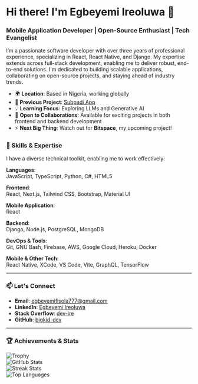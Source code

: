 # Hi there! I'm Egbeyemi Ireoluwa 👋

### Mobile Application Developer | Open-Source Enthusiast | Tech Evangelist

I’m a passionate software developer with over three years of professional experience, specializing in React, React Native, and Django. My expertise extends across full-stack development, enabling me to deliver robust, end-to-end solutions. I'm dedicated to building scalable applications, collaborating on open-source projects, and staying ahead of industry trends.

- 🌍 **Location**: Based in Nigeria, working globally
- 🚀 **Previous Project**: [Subpadi App](https://play.google.com/store/apps/details?id=com.Subpadi.Subpadiapp&hl=en_US&pli=1)
- 💡 **Learning Focus**: Exploring LLMs and Generative AI
- 🤝 **Open to Collaborations**: Available for exciting projects in both frontend and backend development
- ⚡ **Next Big Thing**: Watch out for **Bitspace**, my upcoming project!

### 🚀 Skills & Expertise

I have a diverse technical toolkit, enabling me to work effectively:

**Languages**:  
JavaScript, TypeScript, Python, C#, HTML5

**Frontend**:  
React, Next.js, Tailwind CSS, Bootstrap, Material UI

**Mobile Application**:  
React

**Backend**:  
Django, Node.js, PostgreSQL, MongoDB

**DevOps & Tools**:  
Git, GNU Bash, Firebase, AWS, Google Cloud, Heroku, Docker

**Mobile & Other Tech**:  
React Native, XCode, VS Code, Vite, GraphQL, TensorFlow

---

### 📫 Let's Connect
- **Email**: [egbeyemifisola777@gmail.com](mailto:egbeyemifisola777@gmail.com)
- **LinkedIn**: [Egbeyemi Ireoluwa](https://www.linkedin.com/in/egbeyemi-ireoluwa-dev)
- **Stack Overflow**: [dev-ire](https://www.stackoverflow.com/users/19943073/dev-ire)
- **GitHub**: [bigkid-dev](https://github.com/bigkid-dev)

---

### 🏆 Achievements & Stats

![Trophy](https://github-profile-trophy.vercel.app/?username=bigkid-dev)  
![GitHub Stats](https://github-readme-stats.vercel.app/api?username=bigkid-dev&show_icons=true&count_private=true&theme=radical)  
![Streak Stats](https://github-readme-streak-stats.herokuapp.com/?user=bigkid-dev&theme=radical)  
![Top Languages](https://github-readme-stats.vercel.app/api/top-langs/?username=bigkid-dev&layout=compact&theme=radical)




